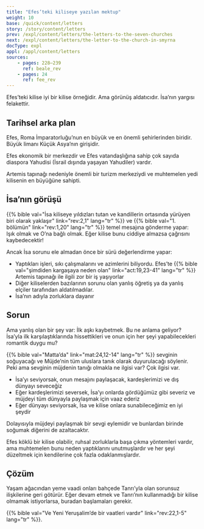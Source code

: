 ```yaml
---
title: "Efes’teki kiliseye yazılan mektup"
weight: 10
base: /quick/content/letters
story: /story/content/letters
prev: /expl/content/letters/the-letters-to-the-seven-churches
next: /expl/content/letters/the-letter-to-the-church-in-smyrna
docType: expl
appl: /appl/content/letters
sources: 
    - pages: 228–239
      ref: beale_rev
    - pages: 24
      ref: fee_rev
---
```


Efes’teki kilise iyi bir kilise örneğidir. Ama görünüş aldatıcıdır. İsa’nın yargısı felakettir.

## Tarihsel arka plan

<a name="d798"></a>
Efes, Roma İmparatorluğu’nun en büyük ve en önemli şehirlerinden biridir. Büyük limanı Küçük Asya’nın girişidir.

Efes ekonomik bir merkezdir ve Efes vatandaşlığına sahip çok sayıda diaspora Yahudisi (İsrail dışında yaşayan Yahudiler) vardır.

Artemis tapınağı nedeniyle önemli bir turizm merkeziydi ve muhtemelen yedi kilisenin en büyüğüne sahipti.

## İsa’nın görüşü

<a name="e582"></a>
{{% bible val="İsa kiliseye yıldızları tutan ve kandillerin ortasında yürüyen biri olarak yaklaşır" link="rev:2,1" lang="tr" %}} ve {{% bible val="1. bölümün" link="rev:1,20" lang="tr" %}} temel mesajına gönderme yapar: Işık olmak ve O’na bağlı olmak. Eğer kilise bunu ciddiye almazsa çağrısını kaybedecektir!

Ancak İsa sorunu ele almadan önce bir sürü değerlendirme yapar:

- Yaptıkları işleri, sıkı çalışmalarını ve azimlerini biliyordu. Efes’te {{% bible val="şimdiden kargaşaya neden olan" link="act:19,23-41" lang="tr" %}} Artemis tapınağı ile ilgili zor bir iş yaşıyorlar
- Diğer kiliselerden bazılarının sorunu olan yanlış öğretiş ya da yanlış elçiler tarafından aldatılmadılar.
- İsa’nın adıyla zorluklara dayanır

## Sorun

<a name="1874"></a>
Ama yanlış olan bir şey var: İlk aşkı kaybetmek. Bu ne anlama geliyor? İsa’yla ilk karşılaştıklarında hissettikleri ve onun için her şeyi yapabilecekleri romantik duygu mu?

{{% bible val="Matta’da" link="mat:24,12-14" lang="tr" %}} sevginin soğuyacağı ve Müjde’nin tüm uluslara tanık olarak duyurulacağı söylenir. Peki ama sevginin müjdenin tanığı olmakla ne ilgisi var? Çok ilgisi var.

- İsa’yı seviyorsak, onun mesajını paylaşacak, kardeşlerimizi ve dış dünyayı seveceğiz
- Eğer kardeşlerimizi seversek, İsa’yı onlarda gördüğümüz gibi severiz ve müjdeyi tüm dünyayla paylaşmak için vaaz ederiz
- Eğer dünyayı seviyorsak, İsa ve kilise onlara sunabileceğimiz en iyi şeydir

Dolayısıyla müjdeyi paylaşmak bir sevgi eylemidir ve bunlardan birinde soğumak diğerini de azaltacaktır.

Efes köklü bir kilise olabilir, ruhsal zorluklarla başa çıkma yöntemleri vardır, ama muhtemelen bunu neden yaptıklarını unutmuşlardır ve her şeyi düzeltmek için kendilerine çok fazla odaklanmışlardır.

## Çözüm

<a name="4d61"></a>
Yaşam ağacından yeme vaadi onları bahçede Tanrı’yla olan sorunsuz ilişkilerine geri götürür. Eğer devam etmek ve Tanrı’nın kullanmadığı bir kilise olmamak istiyorlarsa, buradan başlamaları gerekir.

{{% bible val="Ve Yeni Yeruşalim’de bir vaatleri vardır" link="rev:22,1-5" lang="tr" %}}.
